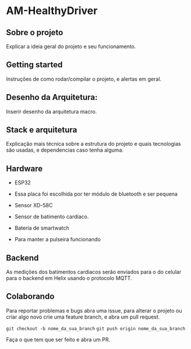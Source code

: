 # AM-HealthyDriver

## Sobre o projeto

Explicar a ideia geral do projeto e seu funcionamento.

## Getting started

Instruções de como rodar/compilar o projeto, e alertas em geral.

## Desenho da Arquitetura:

Inserir desenho da arquitetura macro.

## Stack e arquitetura

Explicação mais técnica sobre a estrutura do projeto e quais tecnologias são usadas, e dependencias caso tenha alguma.

## Hardware

* ESP32
- Essa placa foi escolhida por ter módulo de bluetooth e ser pequena

* Sensor XD-58C
- Sensor de batimento cardíaco.

* Bateria de smartwatch
- Para manter a pulseira funcionando

## Backend

As medições dos batimentos cardiacos serão enviados para o do celular para o backend em Helix usando o protocolo MQTT.

## Colaborando

Para reportar problemas e bugs abra uma issue, para alterar o projeto ou criar algo novo crie uma feature branch, e abra um pull request.

`git checkout -b nome_da_sua_branch`
`git push origin nome_da_sua_branch`

Faça o que tem que ser feito e abra um PR.

